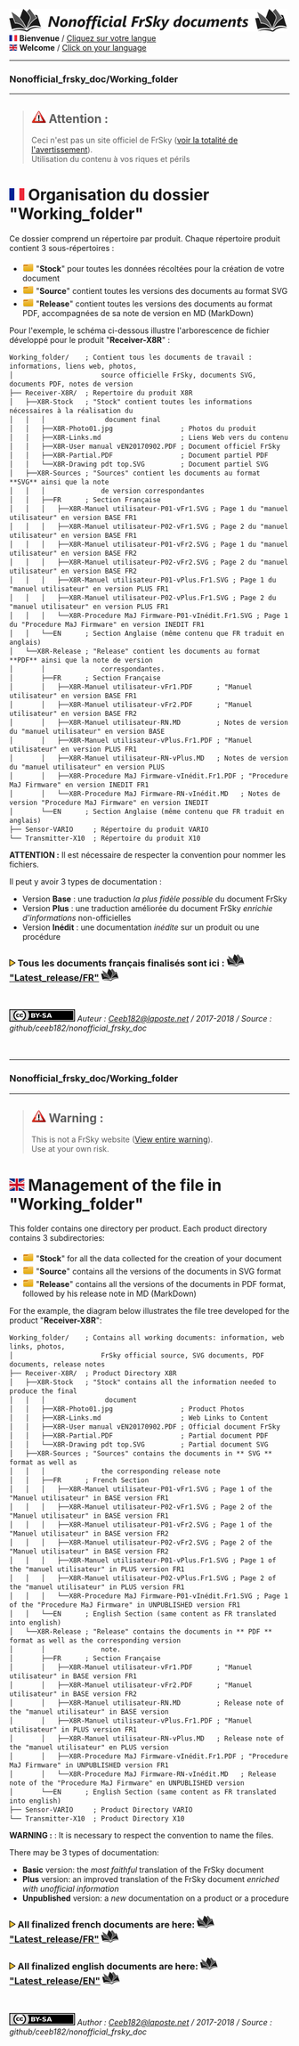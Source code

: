 ![Logo Dépos](../Latest_release/_media/Logo-NonofficialFrSkydocuments-h41.png "Traductions de documents FrSky")  
[![Flag FR>](../Latest_release/_media/Flag_FRh11.png "Français")](#FR_Section) **Bienvenue** / [Cliquez sur votre langue](#FR_Section)  
[![Flag EN>](../Latest_release/_media/Flag_ENh11.png "English")](#EN_Section) **Welcome** / [Click on your language](#EN_Section)  

----------------------------------------------------------------------------------

### Nonofficial\_frsky\_doc/Working\_folder <a name="FR_Section"></a>  

----------------------------------------------------------------------------------

>## ![Warning>](../Latest_release/_media/Logo-warning.png "Mise en garde") Attention :  
>Ceci n'est pas un site officiel de FrSky ([voir la totalité de l'avertissement](../README.MD)).  
>Utilisation du contenu à vos riques et périls  


# ![Flag FR>](../Latest_release/_media/Flag_FR.png "Français") Organisation du dossier "Working\_folder" 
Ce dossier comprend un répertoire par produit.
Chaque répertoire produit contient 3 sous-répertoires :
 - ![Folder_icon>](../Latest_release/_media/Logo-Folder.png) "**Stock**" pour toutes les données récoltées pour la création de votre document
 - ![Folder_icon>](../Latest_release/_media/Logo-Folder.png) "**Source**" contient toutes les versions des documents au format SVG
 - ![Folder_icon>](../Latest_release/_media/Logo-Folder.png) "**Release**" contient toutes les versions des documents au format PDF, accompagnées de sa note de version en MD (MarkDown)

Pour l'exemple, le schéma ci-dessous illustre l'arborescence de fichier développé pour le produit "**Receiver-X8R**" :
```
Working_folder/    ; Contient tous les documents de travail : informations, liens web, photos, 
│                      source officielle FrSky, documents SVG, documents PDF, notes de version
├── Receiver-X8R/  ; Repertoire du produit X8R
│   ├──X8R-Stock   ; "Stock" contient toutes les informations nécessaires à la réalisation du
│   │   │               document final
│   │   ├──X8R-Photo01.jpg                 ; Photos du produit
│   │   ├──X8R-Links.md                    ; Liens Web vers du contenu
│   │   ├──X8R-User manual vEN20170902.PDF ; Document officiel FrSky
│   │   ├──X8R-Partial.PDF                 ; Document partiel PDF
│   │   └──X8R-Drawing pdt top.SVG         ; Document partiel SVG
│   ├──X8R-Sources ; "Sources" contient les documents au format **SVG** ainsi que la note
│   │   │              de version correspondantes
│   │   ├──FR      ; Section Française
│   │   │   ├──X8R-Manuel utilisateur-P01-vFr1.SVG ; Page 1 du "manuel utilisateur" en version BASE FR1
│   │   │   ├──X8R-Manuel utilisateur-P02-vFr1.SVG ; Page 2 du "manuel utilisateur" en version BASE FR1
│   │   │   ├──X8R-Manuel utilisateur-P01-vFr2.SVG ; Page 1 du "manuel utilisateur" en version BASE FR2
│   │   │   ├──X8R-Manuel utilisateur-P02-vFr2.SVG ; Page 2 du "manuel utilisateur" en version BASE FR2
│   │   │   ├──X8R-Manuel utilisateur-P01-vPlus.Fr1.SVG ; Page 1 du "manuel utilisateur" en version PLUS FR1
│   │   │   ├──X8R-Manuel utilisateur-P02-vPlus.Fr1.SVG ; Page 2 du "manuel utilisateur" en version PLUS FR1
│   │   │   └──X8R-Procedure MaJ Firmware-P01-vInédit.Fr1.SVG ; Page 1 du "Procedure MaJ Firmware" en version INEDIT FR1
│   │   └──EN      ; Section Anglaise (même contenu que FR traduit en anglais)
│   └──X8R-Release ; "Release" contient les documents au format **PDF** ainsi que la note de version
│       │              correspondantes. 
│       ├──FR      ; Section Française
│       │   ├──X8R-Manuel utilisateur-vFr1.PDF      ; "Manuel utilisateur" en version BASE FR1
│       │   ├──X8R-Manuel utilisateur-vFr2.PDF      ; "Manuel utilisateur" en version BASE FR2
│       │   ├──X8R-Manuel utilisateur-RN.MD         ; Notes de version du "manuel utilisateur" en version BASE
│       │   ├──X8R-Manuel utilisateur-vPlus.Fr1.PDF ; "Manuel utilisateur" en version PLUS FR1
│       │   ├──X8R-Manuel utilisateur-RN-vPlus.MD   ; Notes de version du "manuel utilisateur" en version PLUS
│       │   ├──X8R-Procedure MaJ Firmware-vInédit.Fr1.PDF ; "Procedure MaJ Firmware" en version INEDIT FR1
│       │   └──X8R-Procedure MaJ Firmware-RN-vInédit.MD   ; Notes de version "Procedure MaJ Firmware" en version INEDIT
│       └──EN      ; Section Anglaise (même contenu que FR traduit en anglais)
├── Sensor-VARIO     ; Répertoire du produit VARIO  
└── Transmitter-X10  ; Répertoire du produit X10
```  
**ATTENTION :** Il est nécessaire de respecter la convention pour nommer les fichiers. 

Il peut y avoir 3 types de documentation :

- Version **Base** : une traduction *la plus fidèle possible* du document FrSky 
- Version **Plus** : une traduction améliorée du document FrSky *enrichie d'informations* non-officielles
- Version **Inédit** : une documentation *inédite* sur un produit ou une procédure


### ![Puce>](../Latest_release/_media/Logo-PuceTriJN.png) Tous les documents français finalisés sont ici : ![Book](../Latest_release/_media/Logo-Book.png "Doc PDF") ["Latest_release/FR"](../Latest_release/FR) ![Book](../Latest_release/_media/Logo-Book.png "Doc PDF")

<br>

![<Logo CCBYSA>](../Latest_release/_media/Logo-CCBYSAh22.png "Creatice Commons By Sa") *Auteur : Ceeb182@laposte.net / 2017-2018 / Source : github/ceeb182/nonofficial_frsky_doc*
<br>
<br>
<br>

-------------

### Nonofficial\_frsky\_doc/Working\_folder <a name="EN_Section"></a>  

-------------


>## ![Warning>](../Latest_release/_media/Logo-warning.png "Warning") Warning :<a name="FR_Section"></a>
>This is not a FrSky website ([View entire warning](../README.MD)).  
>Use at your own risk.  

# ![Flag EN>](../Latest_release/_media/Flag_EN.png "English") Management of the file in "Working\_folder" 
This folder contains one directory per product.
Each product directory contains 3 subdirectories:

 - ![Folder_icon>](../Latest_release/_media/Logo-Folder.png) "**Stock**" for all the data collected for the creation of your document
 - ![Folder_icon>](../Latest_release/_media/Logo-Folder.png) "**Source**" contains all the versions of the documents in SVG format
 - ![Folder_icon>](../Latest_release/_media/Logo-Folder.png) "**Release**" contains all the versions of the documents in PDF format, followed by his release note in MD (MarkDown)

For the example, the diagram below illustrates the file tree developed for the product "**Receiver-X8R**":
```
Working_folder/    ; Contains all working documents: information, web links, photos, 
│                      FrSky official source, SVG documents, PDF documents, release notes
├── Receiver-X8R/  ; Product Directory X8R
│   ├──X8R-Stock   ; "Stock" contains all the information needed to produce the final
│   │   │               document
│   │   ├──X8R-Photo01.jpg                 ; Product Photos
│   │   ├──X8R-Links.md                    ; Web Links to Content
│   │   ├──X8R-User manual vEN20170902.PDF ; Official document FrSky
│   │   ├──X8R-Partial.PDF                 ; Partial document PDF
│   │   └──X8R-Drawing pdt top.SVG         ; Partial document SVG
│   ├──X8R-Sources ; "Sources" contains the documents in ** SVG ** format as well as 
│   │   │              the corresponding release note
│   │   ├──FR      ; French Section
│   │   │   ├──X8R-Manuel utilisateur-P01-vFr1.SVG ; Page 1 of the "Manuel utilisateur" in BASE version FR1
│   │   │   ├──X8R-Manuel utilisateur-P02-vFr1.SVG ; Page 2 of the "Manuel utilisateur" in BASE version FR1
│   │   │   ├──X8R-Manuel utilisateur-P01-vFr2.SVG ; Page 1 of the "Manuel utilisateur" in BASE version FR2
│   │   │   ├──X8R-Manuel utilisateur-P02-vFr2.SVG ; Page 2 of the "Manuel utilisateur" in BASE version FR2
│   │   │   ├──X8R-Manuel utilisateur-P01-vPlus.Fr1.SVG ; Page 1 of the "manuel utilisateur" in PLUS version FR1
│   │   │   ├──X8R-Manuel utilisateur-P02-vPlus.Fr1.SVG ; Page 2 of the "manuel utilisateur" in PLUS version FR1
│   │   │   └──X8R-Procedure MaJ Firmware-P01-vInédit.Fr1.SVG ; Page 1 of the "Procedure MaJ Firmware" in UNPUBLISHED version FR1
│   │   └──EN      ; English Section (same content as FR translated into english)
│   └──X8R-Release ; "Release" contains the documents in ** PDF ** format as well as the corresponding version 
│       │              note.
│       ├──FR      ; Section Française
│       │   ├──X8R-Manuel utilisateur-vFr1.PDF      ; "Manuel utilisateur" in BASE version FR1
│       │   ├──X8R-Manuel utilisateur-vFr2.PDF      ; "Manuel utilisateur" in BASE version FR2
│       │   ├──X8R-Manuel utilisateur-RN.MD         ; Release note of the "manuel utilisateur" in BASE version
│       │   ├──X8R-Manuel utilisateur-vPlus.Fr1.PDF ; "Manuel utilisateur" in PLUS version FR1
│       │   ├──X8R-Manuel utilisateur-RN-vPlus.MD   ; Release note of the "manuel utilisateur" en PLUS version
│       │   ├──X8R-Procedure MaJ Firmware-vInédit.Fr1.PDF ; "Procedure MaJ Firmware" in UNPUBLISHED version FR1
│       │   └──X8R-Procedure MaJ Firmware-RN-vInédit.MD   ; Release note of the "Procedure MaJ Firmware" en UNPUBLISHED version
│       └──EN      ; English Section (same content as FR translated into english)
├── Sensor-VARIO     ; Product Directory VARIO  
└── Transmitter-X10  ; Product Directory X10
```  
**WARNING :** : It is necessary to respect the convention to name the files.

There may be 3 types of documentation:

- **Basic** version: the *most faithful* translation of the FrSky document
- **Plus** version: an improved translation of the FrSky document *enriched with unofficial information*
- **Unpublished** version: a *new* documentation on a product or a procedure

### ![Puce>](../Latest_release/_media/Logo-PuceTriJN.png) All finalized french documents are here: ![Book](../Latest_release/_media/Logo-Book.png "Doc PDF") ["Latest_release/FR"](../Latest_release/FR) ![Book](../Latest_release/_media/Logo-Book.png "Doc PDF")
### ![Puce>](../Latest_release/_media/Logo-PuceTriJN.png) All finalized english documents are here: ![Book](../Latest_release/_media/Logo-Book.png "Doc PDF") ["Latest_release/EN"](../Latest_release/EN) ![Book](../Latest_release/_media/Logo-Book.png "Doc PDF")
<br>

![<Logo CCBYSA>](../Latest_release/_media/Logo-CCBYSAh22.png "Creatice Commons By Sa") *Author : Ceeb182@laposte.net / 2017-2018 / Source : github/ceeb182/nonofficial_frsky_doc*